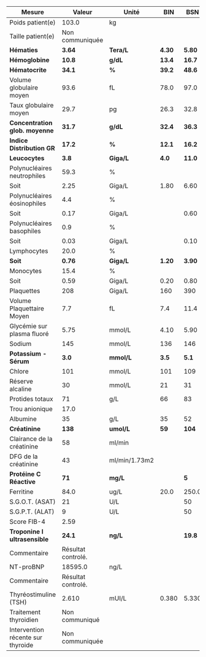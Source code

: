 |              Mesure             |      Valeur      |    Unité    |   BIN  |   BSN  |
|---------------------------------|------------------|-------------|--------|--------|
|         Poids patient(e)        |       103.0      |      kg     |        |        |
|        Taille patient(e)        |  Non communiquée |             |        |        |
|           **Hématies**          |     **3.64**     |  **Tera/L** |**4.30**|**5.80**|
|         **Hémoglobine**         |     **10.8**     |   **g/dL**  |**13.4**|**16.7**|
|         **Hématocrite**         |     **34.1**     |    **%**    |**39.2**|**48.6**|
|     Volume globulaire moyen     |       93.6       |      fL     |  78.0  |  97.0  |
|      Taux globulaire moyen      |       29.7       |      pg     |  26.3  |  32.8  |
| **Concentration glob. moyenne** |     **31.7**     |   **g/dL**  |**32.4**|**36.3**|
|    **Indice Distribution GR**   |     **17.2**     |    **%**    |**12.1**|**16.2**|
|          **Leucocytes**         |      **3.8**     |  **Giga/L** | **4.0**|**11.0**|
|   Polynucléaires neutrophiles   |       59.3       |      %      |        |        |
|               Soit              |       2.25       |    Giga/L   |  1.80  |  6.60  |
|   Polynucléaires éosinophiles   |        4.4       |      %      |        |        |
|               Soit              |       0.17       |    Giga/L   |        |  0.60  |
|    Polynucléaires basophiles    |        0.9       |      %      |        |        |
|               Soit              |       0.03       |    Giga/L   |        |  0.10  |
|           Lymphocytes           |       20.0       |      %      |        |        |
|             **Soit**            |     **0.76**     |  **Giga/L** |**1.20**|**3.90**|
|            Monocytes            |       15.4       |      %      |        |        |
|               Soit              |       0.59       |    Giga/L   |  0.20  |  0.80  |
|            Plaquettes           |        208       |    Giga/L   |   160  |   390  |
|    Volume Plaquettaire Moyen    |        7.7       |      fL     |   7.4  |  11.4  |
|    Glycémie sur plasma fluoré   |       5.75       |    mmol/L   |  4.10  |  5.90  |
|              Sodium             |        145       |    mmol/L   |   136  |   146  |
|      **Potassium - Sérum**      |      **3.0**     |  **mmol/L** | **3.5**| **5.1**|
|              Chlore             |        101       |    mmol/L   |   101  |   109  |
|         Réserve alcaline        |        30        |    mmol/L   |   21   |   31   |
|         Protides totaux         |        71        |     g/L     |   66   |   83   |
|          Trou anionique         |       17.0       |             |        |        |
|             Albumine            |        35        |     g/L     |   35   |   52   |
|          **Créatinine**         |      **138**     |  **umol/L** | **59** | **104**|
|    Clairance de la créatinine   |        58        |    ml/min   |        |        |
|       DFG de la créatinine      |        43        |ml/min/1.73m2|        |        |
|     **Protéine C Réactive**     |      **71**      |   **mg/L**  |        |  **5** |
|            Ferritine            |       84.0       |     ug/L    |  20.0  |  250.0 |
|         S.G.O.T. (ASAT)         |        21        |     U/L     |        |   50   |
|         S.G.P.T. (ALAT)         |         9        |     U/L     |        |   50   |
|           Score FIB-4           |       2.59       |             |        |        |
|  **Troponine I ultrasensible**  |     **24.1**     |   **ng/L**  |        |**19.8**|
|           Commentaire           |Résultat controlé.|             |        |        |
|            NT-proBNP            |      18595.0     |     ng/L    |        |        |
|           Commentaire           |Résultat controlé.|             |        |        |
|      Thyréostimuline (TSH)      |       2.610      |    mUI/L    |  0.380 |  5.330 |
|      Traitement thyroidien      |  Non communiqué  |             |        |        |
|Intervention récente sur thyroide|  Non communiquée |             |        |        |